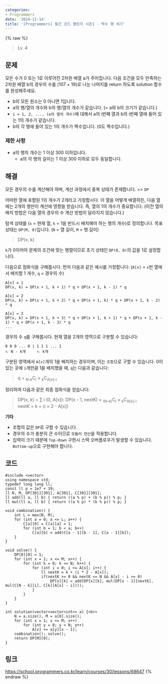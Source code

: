 ```yaml
---
categories:
- Programmers
date: '2024-11-14'
title: '[Programmers] 월간 코드 챌린지 시즌1 - 짝수 행 세기'
---
```


{% raw %}
> Lv. 4<br>

## 문제
모든 수가 0 또는 1로 이루어진 2차원 배열 a가 주어집니다. 다음 조건을 모두 만족하는 2차원 배열 b의 경우의 수를 (107  + 19)로 나눈 나머지를 return 하도록 solution 함수를 완성해주세요.

-   b의 모든 원소는 0 아니면 1입니다.
-   a의 행/열의 개수와 b의 행/열의 개수가 같습니다. (= a와 b의 크기가 같습니다.)
-   `i = 1, 2, ..., (a의 열의 개수)`에 대해서 a의 i번째 열과 b의 i번째 열에 들어 있는 1의 개수가 같습니다.
-   b의 각 행에 들어 있는 1의 개수가 짝수입니다. (0도 짝수입니다.)

### 제한 사항
-   a의 행의 개수는 1 이상 300 이하입니다.
    -   a의 각 행의 길이는 1 이상 300 이하로 모두 동일합니다.

## 해결
모든 경우의 수를 계산해야 하며, 계산 과정에서 중복 상태가 존재합니다. => `DP`<br>

어떠한 열에 포함된 1의 개수가 2개라고 가정합시다. 이 열을 어떻게 배열하든, 다음 열에는 2개의 행만이 계산에 영향을 받습니다. 즉,  열의 1의 개수가 중요합니다. (이전 열의 배치 방법은 다음 열의 경우의 수 계산 방법이 달라지지 않습니다.)

탐색 상태를 (`x` = 현재 열, `k` = 1을 반드시 배치해야 하는 행의 개수)로 정의합니다. 목표 상태는 `DP(M, 0)`입니다. (`N` = 열 길이, `M` = 행 길이)
> DP(x, k)<br>

`k`가 0이어야 문제의 조건에 맞는 행렬이므로 초기 상태인 `DP(0, 0)`의 값을 1로 설정합니다.

다음으로 점화식을 구해봅시다. 먼저 다음과 같은 예시를 가정합니다: (`A[x]` = `x`번 열에서 배치할 1 개수, `q` = 경우의 수)
```
A[x] = 1
DP(x, k) = DP(x + 1, k + 1) * q + DP(x + 1, k - 1) * q

A[x] = 2
DP(x, k) = DP(x + 1, k + 2) * q + DP(x + 1, k) * q + DP(x + 1, k - 2) * q

A[x] = 3
DP(x, k) = DP(x + 1, k + 3) * q + DP(x + 1, k + 1) * q + DP(x + 1, k - 1) * q + DP(x + 1, k - 3) * q
...
```

경우의 수 `q`를 구해봅시다. 현재 열을 2개의 영역으로 구분할 수 있습니다:
```
0 0 0 ... 0 | 1 1 1 ... 1
ㄴ N - k개     ㄴ k개
```

구분된 영역에서 `A[x]`개의 1을 배치하는 경우이며, 이는 `조합`으로 구할 수 있습니다. 0이 있는 곳에 `i`개만큼 1을 배치했을 때, `q`는 다음과 같습니다:
> q = <sub>N-k</sub>C<sub>i</sub> × <sub>k</sub>C<sub>A[x]-i</sub><br>

정리하여 다음과 같은 최종 점화식을 얻습니다:
> DP(x, k) = ∑ i (0, A[x]): DP(x - 1, nextK) × <sub>(N-k)</sub>C<sub>i</sub> × <sub>k</sub>C<sub>A[x]-i</sub><br>
> nextK = k + (i × 2 - A[x])<br>

**기타**
- 조합의 값은 `DP`로 구할 수 있습니다.
- 경우의 수가 충분히 큰 수이므로 `모듈러 연산`을 적용합니다.
- 입력이 크기 때문에 `Top-down` 구현시 스택 오버플로우가 발생할 수 있습니다. `Bottom-up`으로 구현해야 합니다.

## 코드
```
#include <vector>
using namespace std;
typedef long long ll;
const ll p = 1e7 + 19;
ll N, M, DP[301][301], A[301], C[301][301];
ll add(ll a, ll b) { return ((a % p) + (b % p)) % p; }
ll mul(ll a, ll b) { return ((a % p) * (b % p)) % p; }

void combination() {
    int L = max(N, M);
    for (int a = 0; a <= L; a++) {
        C[a][0] = C[a][a] = 1;
        for (int b = 1; b < a; b++)
            C[a][b] = add(C[a - 1][b - 1], C[a - 1][b]);
    }
}

void solve() {
    DP[0][0] = 1;
    for (int x = 1; x <= M; x++) {
        for (int k = 0; k <= N; k++) {
            for (int i = 0; i <= A[x]; i++) {
                ll nextK = k + (i * 2 - A[x]);
                if(nextK >= 0 && nextK <= N && A[x] - i >= 0)
                    DP[x][k] = add(DP[x][k], mul(DP[x - 1][nextK], mul(C[N - k][i], C[k][A[x] - i])));
            }
        }
    }
}

int solution(vector<vector<int>> a) {<br>
    N = a.size(), M = a[0].size();
    for (int x = 1; x <= M; x++)
        for (int y = 0; y < N; y++)
            A[x] += a[y][x - 1];
    combination(); solve();
    return DP[M][0];
}
```

## 링크
https://school.programmers.co.kr/learn/courses/30/lessons/68647
{% endraw %}
